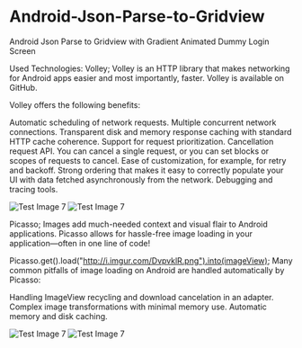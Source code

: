 # Android-Json-Parse-to-Gridview
Android Json Parse to Gridview with Gradient Animated Dummy Login Screen

Used Technologies:
Volley; 
Volley is an HTTP library that makes networking for Android apps easier and most importantly, faster. Volley is available on GitHub.

Volley offers the following benefits:

Automatic scheduling of network requests.
Multiple concurrent network connections.
Transparent disk and memory response caching with standard HTTP cache coherence.
Support for request prioritization.
Cancellation request API. You can cancel a single request, or you can set blocks or scopes of requests to cancel.
Ease of customization, for example, for retry and backoff.
Strong ordering that makes it easy to correctly populate your UI with data fetched asynchronously from the network.
Debugging and tracing tools.

![Test Image 7](https://github.com/sinansa91/Android-Json-Parse-to-Gridview/blob/master/images/2.PNG?raw=true) ![Test Image 7](https://github.com/sinansa91/Android-Json-Parse-to-Gridview/blob/master/images/3.PNG?raw=true)

Picasso;
Images add much-needed context and visual flair to Android applications. Picasso allows for hassle-free image loading in your application—often in one line of code!

Picasso.get().load("http://i.imgur.com/DvpvklR.png").into(imageView);
Many common pitfalls of image loading on Android are handled automatically by Picasso:

Handling ImageView recycling and download cancelation in an adapter.
Complex image transformations with minimal memory use.
Automatic memory and disk caching.


![Test Image 7](https://github.com/sinansa91/Android-Json-Parse-to-Gridview/blob/master/images/1.PNG?raw=true) ![Test Image 7](https://github.com/sinansa91/Android-Json-Parse-to-Gridview/blob/master/images/4.PNG?raw=true)


